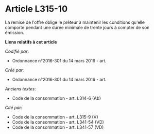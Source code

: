 # Article L315-10

La remise de l'offre oblige le prêteur à maintenir les conditions qu'elle comporte pendant une durée minimale de trente jours
à compter de son émission.

**Liens relatifs à cet article**

_Codifié par_:

  - Ordonnance n°2016-301 du 14 mars 2016 - art.

_Créé par_:

  - Ordonnance n°2016-301 du 14 mars 2016 - art.

_Anciens textes_:

  - Code de la consommation - art. L314-6 (Ab)

_Cité par_:

  - Code de la consommation - art. L315-9 (V)
  - Code de la consommation - art. L341-54 (VD)
  - Code de la consommation - art. L341-57 (VD)
